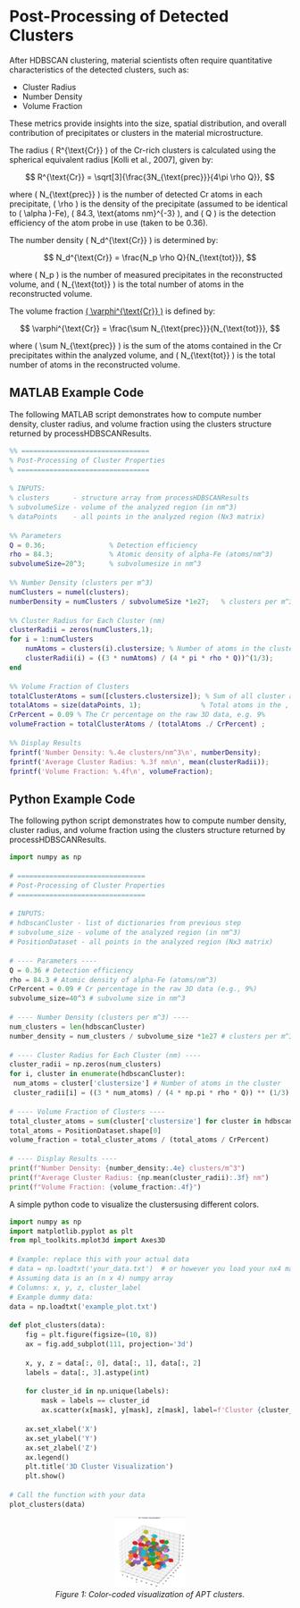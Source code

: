 # Post-Processing of Detected Clusters

After HDBSCAN clustering, material scientists often require quantitative characteristics of the detected clusters, such as:

- Cluster Radius
- Number Density
- Volume Fraction

These metrics provide insights into the size, spatial distribution, and overall contribution of precipitates or clusters in the material microstructure.

The radius \( R^{\text{Cr}} \) of the Cr-rich clusters is calculated using the spherical equivalent radius [Kolli et al., 2007], given by:

$$
R^{\text{Cr}} = \sqrt[3]{\frac{3N_{\text{prec}}}{4\pi \rho Q}},
$$

where \( N_{\text{prec}} \) is the number of detected Cr atoms in each precipitate, \( \rho \) is the density of the precipitate (assumed to be identical to \( \alpha \)-Fe), \( 84.3\, \text{atoms nm}^{-3} \), and \( Q \) is the detection efficiency of the atom probe in use (taken to be 0.36).

The number density \( N_d^{\text{Cr}} \) is determined by:

$$
N_d^{\text{Cr}} = \frac{N_p \rho Q}{N_{\text{tot}}},
$$

where \( N_p \) is the number of measured precipitates in the reconstructed volume, and \( N_{\text{tot}} \) is the total number of atoms in the reconstructed volume.

The volume fraction [\( \varphi^{\text{Cr}} \)](README.md) is defined by:

$$
\varphi^{\text{Cr}} = \frac{\sum N_{\text{prec}}}{N_{\text{tot}}},
$$

where \( \sum N_{\text{prec}} \) is the sum of the atoms contained in the Cr precipitates within the analyzed volume, and \( N_{\text{tot}} \) is the total number of atoms in the reconstructed volume.


## MATLAB Example Code

The following MATLAB script demonstrates how to compute number density, cluster radius, and volume fraction using the clusters structure returned by processHDBSCANResults.

```matlab
%% ================================
% Post-Processing of Cluster Properties
% =================================

% INPUTS:
% clusters      - structure array from processHDBSCANResults
% subvolumeSize - volume of the analyzed region (in nm^3)
% dataPoints    - all points in the analyzed region (Nx3 matrix)

%% Parameters
Q = 0.36;                % Detection efficiency
rho = 84.3;              % Atomic density of alpha-Fe (atoms/nm^3)
subvolumeSize=20^3;      % subvolumesize in nm^3

%% Number Density (clusters per m^3)
numClusters = numel(clusters);
numberDensity = numClusters / subvolumeSize *1e27;   % clusters per m^3

%% Cluster Radius for Each Cluster (nm)
clusterRadii = zeros(numClusters,1);
for i = 1:numClusters
    numAtoms = clusters(i).clustersize; % Number of atoms in the cluster
    clusterRadii(i) = ((3 * numAtoms) / (4 * pi * rho * Q))^(1/3);
end

%% Volume Fraction of Clusters
totalClusterAtoms = sum([clusters.clustersize]); % Sum of all cluster atoms
totalAtoms = size(dataPoints, 1);               % Total atoms in the , in the filtered data
CrPercent = 0.09 % The Cr percentage on the raw 3D data, e.g. 9%
volumeFraction = totalClusterAtoms / (totalAtoms ./ CrPercent) ;

%% Display Results
fprintf('Number Density: %.4e clusters/nm^3\n', numberDensity);
fprintf('Average Cluster Radius: %.3f nm\n', mean(clusterRadii));
fprintf('Volume Fraction: %.4f\n', volumeFraction);
```

## Python Example Code

The following python script demonstrates how to compute number density, cluster radius, and volume fraction using the clusters structure returned by processHDBSCANResults.

```python
import numpy as np

# ================================
# Post-Processing of Cluster Properties
# ================================

# INPUTS:
# hdbscanCluster - list of dictionaries from previous step
# subvolume_size - volume of the analyzed region (in nm^3)
# PositionDataset - all points in the analyzed region (Nx3 matrix)

# ---- Parameters ----
Q = 0.36 # Detection efficiency
rho = 84.3 # Atomic density of alpha-Fe (atoms/nm^3)
CrPercent = 0.09 # Cr percentage in the raw 3D data (e.g., 9%)
subvolume_size=40^3 # subvolume size in nm^3

# ---- Number Density (clusters per m^3) ----
num_clusters = len(hdbscanCluster)
number_density = num_clusters / subvolume_size *1e27 # clusters per m^3

# ---- Cluster Radius for Each Cluster (nm) ----
cluster_radii = np.zeros(num_clusters)
for i, cluster in enumerate(hdbscanCluster):
 num_atoms = cluster['clustersize'] # Number of atoms in the cluster
 cluster_radii[i] = ((3 * num_atoms) / (4 * np.pi * rho * Q)) ** (1/3)

# ---- Volume Fraction of Clusters ----
total_cluster_atoms = sum(cluster['clustersize'] for cluster in hdbscanCluster)
total_atoms = PositionDataset.shape[0]
volume_fraction = total_cluster_atoms / (total_atoms / CrPercent)

# ---- Display Results ----
print(f"Number Density: {number_density:.4e} clusters/m^3")
print(f"Average Cluster Radius: {np.mean(cluster_radii):.3f} nm")
print(f"Volume Fraction: {volume_fraction:.4f}")
```

A simple python code to visualize the clustersusing different colors.

```python
import numpy as np
import matplotlib.pyplot as plt
from mpl_toolkits.mplot3d import Axes3D

# Example: replace this with your actual data
# data = np.loadtxt('your_data.txt')  # or however you load your nx4 matrix
# Assuming data is an (n x 4) numpy array
# Columns: x, y, z, cluster_label
# Example dummy data:
data = np.loadtxt('example_plot.txt')

def plot_clusters(data):
    fig = plt.figure(figsize=(10, 8))
    ax = fig.add_subplot(111, projection='3d')

    x, y, z = data[:, 0], data[:, 1], data[:, 2]
    labels = data[:, 3].astype(int)

    for cluster_id in np.unique(labels):
        mask = labels == cluster_id
        ax.scatter(x[mask], y[mask], z[mask], label=f'Cluster {cluster_id}', s=20)

    ax.set_xlabel('X')
    ax.set_ylabel('Y')
    ax.set_zlabel('Z')
    ax.legend()
    plt.title('3D Cluster Visualization')
    plt.show()

# Call the function with your data
plot_clusters(data)

```

<p align="center">
    <img src="Images/step6_output.png" alt="Image" Width="25%">
    <br>
    <em> Figure 1: Color-coded visualization of APT clusters. </em>
</p>
